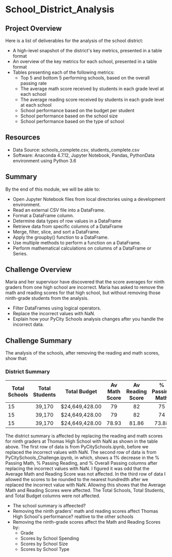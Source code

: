 # School_District_Analysis

## Project Overview
Here is a list of deliverables for the analysis of the school district:
- A high-level snapshot of the district's key metrics, presented in a table format
- An overview of the key metrics for each school, presented in a table format
- Tables presenting each of the following metrics:
  - Top 5 and bottom 5 performing schools, based on the overall passing rate
  - The average math score received by students in each grade level at each school
  - The average reading score received by students in each grade level at each school
  - School performance based on the budget per student
  - School performance based on the school size
  - School performance based on the type of school
  
## Resources
- Data Source: schools_complete.csv, students_complete.csv 
- Software: Anaconda 4.7.12, Jupyter Notebook, Pandas, PythonData environment using Python 3.6

## Summary
By the end of this module, we will be able to:
- Open Jupyter Notebook files from local directories using a development environment.
- Read an external CSV file into a DataFrame.
- Format a DataFrame column.
- Determine data types of row values in a DataFrame
- Retrieve data from specific columns of a DataFrame
- Merge, filter, slice, and sort a DataFrame.
- Apply the groupby() function to a DataFrame.
- Use multiple methods to perform a function on a DataFrame.
- Perform mathematical calculations on columns of a DataFrame or Series.

## Challenge Overview
Maria and her supervisor have discovered that the score averages for ninth graders from one high school are incorrect. Maria has asked to remove the math and reading scores for that high school, but without removing those ninth-grade students from the analysis.

- Filter DataFrames using logical operators.
- Replace the incorrect values with NaN.
- Explain how your PyCity Schools analysis changes after you handle the incorrect data.

## Challenge Summary
The analysis of the schools, after removing the reading and math scores, show that:

### District Summary <br/>
| Total Schools  | Total Students | Total Budget   | Av Math Score | Av Reading Score| % Passing Math | % Passing Read | % Overall Pass| 
| -------------- |:--------------:|:--------------:|:--------------:|:--------------:|:--------------:|:--------------:|--------------:|
| 15             | 39,170         | $24,649,428.00 | 79             | 82             | 75             | 86             | 80            |
| 15             | 39,170         | $24,649,428.00 | 79             | 82             | 74             | 85             | 79            |
| 15             | 39,170         | $24,649,428.00 | 78.93          | 81.86          | 73.88          | 84.65          | 79.27         |

The district summary is affected by replacing the reading and math scores for ninth graders at Thomas High School with NaN as shown in the table above. The first row of data is from PyCitySchools.ipynb, before we replaced the incorrect values with NaN. The second row of data is from PyCitySchools_Challenge.ipynb, in which, shows a 1% decrease in the % Passing Math, % Passing Reading, and % Overall Passing columns after replacing the incorrect values with NaN. I figured it was odd that the Average Math and Reading Score was not affected. In the third row of data I allowed the scores to be rounded to the nearest hundredth after we replaced the incorrect value with NaN. Allowing this shows that the Average Math and Reading Scores were affected. The Total Schools, Total Students, and Total Budget columns were not affected.


- The school summary is affeected?
- Removing the ninth graders' math and reading scores affect Thomas High School's performance?  realtive to the other schools
- Removing the ninth-grade scores affect the Math and Reading Scores by:
  - Grade
  - Scores by School Spending
  - Scores by School Size
  - Scores by School Type


